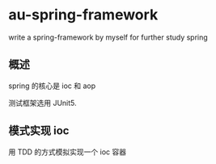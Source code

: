 # au-spring-framework
write a spring-framework by myself for further study spring

## 概述
spring 的核心是 ioc 和 aop

测试框架选用 JUnit5.

## 模式实现 ioc
用 TDD 的方式模拟实现一个 ioc 容器